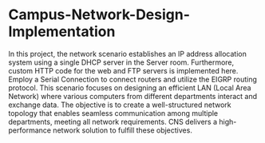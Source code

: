 # Campus-Network-Design-Implementation

In this project, the network scenario establishes an IP address allocation system using a single DHCP server in the Server room. Furthermore, custom HTTP code for the web and FTP servers is implemented here. Employ a Serial Connection to connect routers and utilize the EIGRP routing protocol. This scenario focuses on designing an efficient LAN (Local Area Network) where various computers from different departments interact and exchange data. The objective is to create a well-structured network topology that enables seamless communication among multiple departments, meeting all network requirements. CNS delivers a high-performance network solution to fulfill these objectives.
